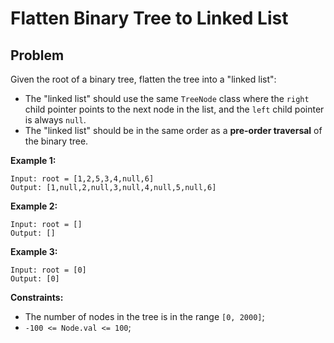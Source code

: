 # Flatten Binary Tree to Linked List

## Problem

Given the root of a binary tree, flatten the tree into a "linked list":

- The "linked list" should use the same `TreeNode` class where the `right` child pointer points to the next node in the
  list, and the `left` child pointer is always `null`.
- The "linked list" should be in the same order as a **pre-order traversal** of the binary tree.

**Example 1:**

```
Input: root = [1,2,5,3,4,null,6]
Output: [1,null,2,null,3,null,4,null,5,null,6]
```

**Example 2:**

```
Input: root = []
Output: []
```

**Example 3:**

```
Input: root = [0]
Output: [0]
```

**Constraints:**

- The number of nodes in the tree is in the range `[0, 2000]`;
- `-100 <= Node.val <= 100`;
